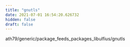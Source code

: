 ```yaml
---
title: "gnutls"
date: 2021-07-01 16:54:20.626732
hidden: false
draft: false
---
```


ath79/generic/package_feeds_packages_libulfius/gnutls

